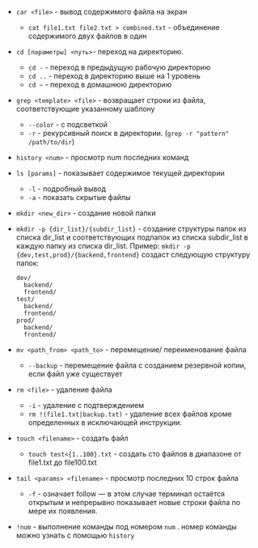 
- `car <file>` - вывод содержимого файла на экран
	- `cat file1.txt file2.txt > combined.txt` - объединение содержимого двух файлов в один
- `cd [параметры] <путь>`- переход на директорию.
	- `cd -` - переход в предыдущую рабочую директорию
	- `cd ..` - переход в директорию выше на 1 уровень
	- `cd ~` - переход в домашнюю директорию 
- `grep <template> <file>` - возвращает строки из файла, соответствующие указанному шаблону  
	- `--color` - с подсветкой
	- `-r` - рекурсивный поиск в директории. (`grep -r "pattern" /path/to/dir`)
- `history <num>` - просмотр num последних команд
- `ls [params]` - показывает содержимое текущей директории
	- `-l` - подробный вывод
	- `-a` - показать скрытые файлы
- `mkdir <new_dir>` - создание новой папки
- `mkdir -p {dir_list}/{subdir_list}` - создание структуры папок из списка dir_list и соответствующих подпапок  из списка subdir_list в каждую папку из списка dir_list.
	Пример: `mkdir -p {dev,test,prod}/{backend,frontend}` создаст следующую структуру папок:
	```
	dev/
	  backend/
	  frontend/
	test/
	  backend/
	  frontend/
	prod/
	  backend/
	  frontend/
	```
- `mv <path_from> <path_to>` - перемещение/ переименование файла
	- `--backup` - перемещение файла с созданием резервной копии, если файл уже существует
- `rm <file>` - удаление файла
	- `-i` - удаление с подтверждением
	- `rm !(file1.txt|backup.txt)` - удаление всех файлов кроме определенных в исключающей инструкции.
- `touch <filename>` - создать файл
	- `touch test<{1..100}.txt` - создать сто файлов  в диапазоне от file1.txt  до file100.txt

- `tail <params> <filename>` - просмотр последних 10 строк файла
	- `-f` -  означает follow — в этом случае терминал остаётся открытым и непрерывно показывает новые строки файла по мере их появления.

- `!num` - выполнение команды под номером `num` . номер команды можно узнать с помощью `history`